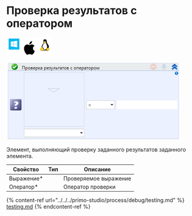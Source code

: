 # Проверка результатов с оператором

![](<../../../.gitbook/assets/image (100) (1) (1) (1) (1) (1) (1) (10) (117).png>)

![](<../../../.gitbook/assets/image (76).png>)

Элемент, выполняющий проверку заданного результатов заданного элемента.

| Свойство    | Тип | Описание              |
| ----------- | --- | --------------------- |
| Выражение\* |     | Проверяемое выражение |
| Оператор\*  |     | Оператор проверки     |

{% content-ref url="../../../primo-studio/process/debug/testing.md" %}
[testing.md](../../../primo-studio/process/debug/testing.md)
{% endcontent-ref %}
